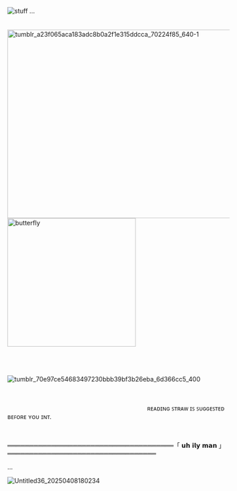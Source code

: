 ![stuff](https://github.com/user-attachments/assets/32a7f016-184d-43bb-836a-e7b3c94f41a1)
...
 ⠀ ⠀ ⠀ ⠀ ⠀ ⠀ ⠀ ⠀ ⠀ ⠀ ⠀ ⠀ ⠀ ⠀ ⠀ ⠀ ⠀ ⠀ ⠀ ⠀ ⠀ ⠀ ⠀ ⠀ ⠀ ⠀ ⠀ ⠀ ⠀ ⠀ ⠀ ⠀ ⠀ ⠀ ⠀ ⠀ ⠀ ⠀ ⠀ ⠀ ⠀ ⠀ ⠀ ⠀ ⠀ ⠀ ⠀ ⠀ ⠀ ⠀ ⠀ ⠀ ⠀ ⠀ ⠀ ⠀ ⠀ ⠀ ⠀ ⠀ ⠀ ⠀ ⠀ ⠀ ⠀ ⠀ ⠀ ⠀ ⠀ ⠀ ⠀ ⠀ ⠀ ⠀ ⠀ ⠀ ⠀ ⠀ ⠀ ⠀ ⠀  ⠀ ⠀ ⠀ ⠀ ⠀ ⠀ ⠀<img width="640" height="427" alt="tumblr_a23f065aca183adc8b0a2f1e315ddcca_70224f85_640-1" src="https://github.com/user-attachments/assets/bce1cd0c-71ce-4c7f-bae1-8fbd38a36165" /> <img width="291" height="291" alt="butterfly" src="https://github.com/user-attachments/assets/ca4d5bc4-52d3-423d-936e-5ee69917fbe2" />




 


 ⠀ ⠀ ⠀  ⠀ ⠀ ⠀ ⠀ ⠀ ⠀ ⠀        ㅤㅤㅤㅤ     ㅤㅤㅤㅤㅤㅤ




 ⠀ ⠀ ⠀ ⠀ ⠀ ⠀ ⠀ ⠀ ⠀ ⠀ ⠀ ⠀⠀ ⠀ ⠀ ⠀ ⠀ ![tumblr_70e97ce54683497230bbb39bf3b26eba_6d366cc5_400](https://github.com/user-attachments/assets/71f72307-e588-41a1-8089-2b07acec0019)
 ⠀ ⠀ ⠀ ⠀ ⠀ ⠀ ⠀ ⠀ ⠀ ⠀ ⠀ ⠀ ⠀ ⠀ ⠀ ⠀ ⠀ ⠀ ⠀ ⠀ ⠀ ⠀ ⠀ ⠀ ⠀ ⠀ ⠀ ⠀ ⠀ ⠀ ⠀ ⠀ ⠀ ⠀ ⠀ ⠀ ⠀ ⠀ ⠀ ⠀ ⠀ ⠀ ⠀ ⠀ ⠀ ⠀ ⠀ ⠀ ⠀ ⠀ ⠀ ⠀ ⠀ ⠀ ⠀ ⠀ ⠀ ⠀ ⠀ ⠀

⠀ ⠀ ⠀ ⠀ ⠀⠀ ⠀⠀ ⠀ ⠀ ⠀ ⠀⠀ ⠀⠀ ⠀ ⠀ ⠀ ⠀⠀ ⠀⠀ ⠀ ⠀ ʀᴇᴀᴅɪɴɢ ꜱᴛʀᴀᴡ ɪꜱ ꜱᴜɢɢᴇꜱᴛᴇᴅ ʙᴇꜰᴏʀᴇ ʏᴏᴜ ɪɴᴛ.












⠀ ⠀ ⠀ ⠀ ⠀⠀ ⠀

══════════════════════════════════════「  𝘂𝗵 𝗶𝗹𝘆 𝗺𝗮𝗻 」══════════════════════════════════
 
...

![Untitled36_20250408180234](https://github.com/user-attachments/assets/f0375a0e-ea48-427b-9dd7-dc12b3cbd373)



